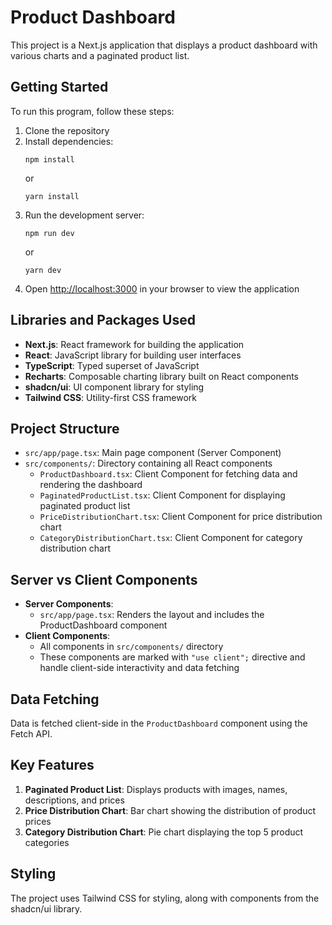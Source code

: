 # Product Dashboard

This project is a Next.js application that displays a product dashboard with various charts and a paginated product list.

## Getting Started

To run this program, follow these steps:

1. Clone the repository
2. Install dependencies:
   ```
   npm install
   ```
   or
   ```
   yarn install
   ```
3. Run the development server:
   ```
   npm run dev
   ```
   or
   ```
   yarn dev
   ```
4. Open [http://localhost:3000](http://localhost:3000) in your browser to view the application

## Libraries and Packages Used

- **Next.js**: React framework for building the application
- **React**: JavaScript library for building user interfaces
- **TypeScript**: Typed superset of JavaScript
- **Recharts**: Composable charting library built on React components
- **shadcn/ui**: UI component library for styling
- **Tailwind CSS**: Utility-first CSS framework

## Project Structure

- `src/app/page.tsx`: Main page component (Server Component)
- `src/components/`: Directory containing all React components
  - `ProductDashboard.tsx`: Client Component for fetching data and rendering the dashboard
  - `PaginatedProductList.tsx`: Client Component for displaying paginated product list
  - `PriceDistributionChart.tsx`: Client Component for price distribution chart
  - `CategoryDistributionChart.tsx`: Client Component for category distribution chart

## Server vs Client Components

- **Server Components**: 
  - `src/app/page.tsx`: Renders the layout and includes the ProductDashboard component
- **Client Components**: 
  - All components in `src/components/` directory
  - These components are marked with `"use client";` directive and handle client-side interactivity and data fetching

## Data Fetching

Data is fetched client-side in the `ProductDashboard` component using the Fetch API.

## Key Features

1. **Paginated Product List**: Displays products with images, names, descriptions, and prices
2. **Price Distribution Chart**: Bar chart showing the distribution of product prices
3. **Category Distribution Chart**: Pie chart displaying the top 5 product categories

## Styling

The project uses Tailwind CSS for styling, along with components from the shadcn/ui library.

